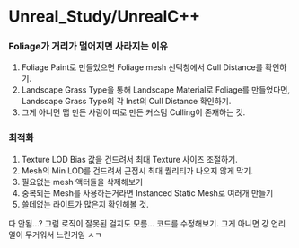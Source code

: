 # Unreal_Study/UnrealC++
 
### Foliage가 거리가 멀어지면 사라지는 이유

1. Foliage Paint로 만들었으면 Foliage mesh 선택창에서 Cull Distance를 확인하기.
2. Landscape Grass Type을 통해 Landscape Material로 Foliage를 만들었다면, Landscape Grass Type의 각 Inst의 Cull Distance 확인하기.
3. 그게 아니면 맵 만든 사람이 따로 만든 커스텀 Culling이 존재하는 것.

### 최적화
1. Texture LOD Bias 값을 건드려서 최대 Texture 사이즈 조절하기.
2. Mesh의 Min LOD를 건드려서 근접시 최대 퀄리티가 나오지 않게 막기.
3. 필요없는 mesh 액터들을 삭제해보기
4. 중복되는 Mesh를 사용하는거라면 Instanced Static Mesh로 여러개 만들기
5. 쓸데없는 라이트가 많은지 확인해볼 것.

다 안됨...? 그럼 로직이 잘못된 걸지도 모름... 코드를 수정해보기.
그게 아니면 걍 언리얼이 무거워서 느린거임 ㅅㄱ
